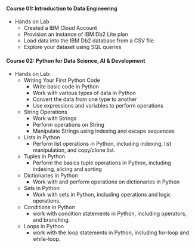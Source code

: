 #### Course 01: Introduction to Data Engineering
- Hands on Lab
  - Created a IBM Cloud Account
  - Provision an instance of IBM Db2 Lite plan
  - Load data into the IBM Db2 database from a CSV file
  - Explore your dataset using SQL queries

#### Course 02: Python for Data Science, AI & Development
- Hands on Lab:
  - Writing Your First Python Code
    - Write basic code in Python
    - Work with various types of data in Python
    - Convert the data from one type to another
    - Use expressions and variables to perform operations
  - String Operations
    - Work with Strings
    - Perform operations on String
    - Manipulate Strings using indexing and escape sequences
  - Lists in Python
    - Perform list operations in Python, including indexing, list manipulation, and copy/clone list.
  - Tuples in Python
    - Perform the basics tuple operations in Python, including indexing, slicing and sorting
  - Dictionaries in Python
    - Work with and perform operations on dictionaries in Python
  - Sets in Python
    - Work with sets in Python, including operations and logic operations.
  - Conditions in Python
    - work with condition statements in Python, including operators, and branching.
  - Loops in Python
    - work with the loop statements in Python, including for-loop and while-loop.
